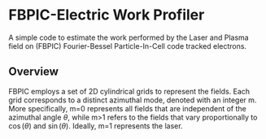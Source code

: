 # FBPIC-Electric Work Profiler
A simple code to estimate the work performed by the Laser and Plasma field on (FBPIC) Fourier-Bessel Particle-In-Cell code tracked electrons.

## Overview
FBPIC employs a set of 2D cylindrical grids to represent the fields. Each grid corresponds to a distinct azimuthal mode, denoted with an integer m. More specifically, m=0 represents all fields that are independent of the azimuthal angle $\theta$,
while m>1 refers to the fields that vary proportionally to $\cos(\theta)$ and $\sin(\theta)$. Ideally, m=1 represents the laser.
